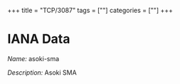 +++
title = "TCP/3087"
tags = [""]
categories = [""]
+++

# IANA Data

_Name:_ asoki-sma

_Description:_ Asoki SMA

